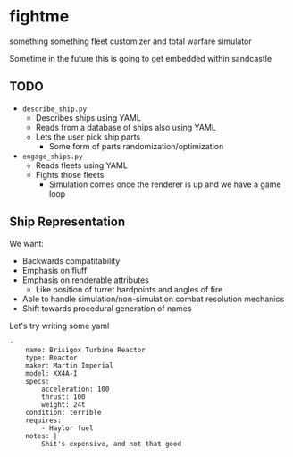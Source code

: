 # fightme
something something fleet customizer and total warfare simulator

Sometime in the future this is going to get embedded within sandcastle

## TODO
- `describe_ship.py`
    - Describes ships using YAML
    - Reads from a database of ships also using YAML
    - Lets the user pick ship parts
        - Some form of parts randomization/optimization
- `engage_ships.py`
    - Reads fleets using YAML
    - Fights those fleets
        - Simulation comes once the renderer is up and we have a game loop

## Ship Representation
We want:
- Backwards compatitability
- Emphasis on fluff
- Emphasis on renderable attributes
    - Like position of turret hardpoints and angles of fire
- Able to handle simulation/non-simulation combat resolution mechanics
- Shift towards procedural generation of names

Let's try writing some yaml
```
-
    name: Brisigox Turbine Reactor
    type: Reactor
    maker: Martin Imperial
    model: XX4A-I
    specs:
        acceleration: 100
        thrust: 100
        weight: 24t
    condition: terrible
    requires: 
        - Haylor fuel
    notes: |
        Shit's expensive, and not that good
```
